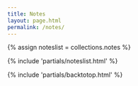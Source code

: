 ```yaml
---
title: Notes
layout: page.html
permalink: /notes/
---
```


{% assign noteslist = collections.notes %}

{% include 'partials/noteslist.html' %}

{% include 'partials/backtotop.html' %}
